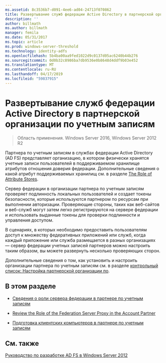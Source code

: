 ```yaml
---
ms.assetid: 8c3536b7-d091-4ee6-ad04-24713f070862
title: Развертывание служб федерации Active Directory в партнерской организации по учетным записям
description: ''
author: billmath
ms.author: billmath
manager: femila
ms.date: 05/31/2017
ms.topic: article
ms.prod: windows-server-threshold
ms.technology: identity-adfs
ms.openlocfilehash: 5b4ba00aa9fed1022d9c0137d05ac6240b44b276
ms.sourcegitcommit: 0d0b32c8986ba7db9536e0b8648d4ddf9b03e452
ms.translationtype: MT
ms.contentlocale: ru-RU
ms.lasthandoff: 04/17/2019
ms.locfileid: "59837915"
---
```

# <a name="deploying-ad-fs-in-the-account-partner-organization"></a>Развертывание служб федерации Active Directory в партнерской организации по учетным записям

>Область применения. Windows Server 2016, Windows Server 2012 R2

Партнера по учетным записям в службах федерации Active Directory \(AD FS\) представляет организацию, в котором физически хранятся учетные записи пользователей в поддерживаемом хранилище атрибутов отношения доверия федерации. Дополнительные сведения о какой атрибут поддерживаемых хранилищ см. в разделе [The Role of Attribute Stores](../../ad-fs/technical-reference/The-Role-of-Attribute-Stores.md).  
  
Сервер федерации в организации партнера по учетным записям проверяет подлинность локальных пользователей и создает токены безопасности, которые используются партнером по ресурсам при выполнении авторизации. Проверяющие стороны, таких как веб-сайтов и веб-служб могут затем легко регистрируются на сервере федерации и использовать выданные токены для проверки подлинности и управления доступом.  
  
В сценариях, в которых необходимо предоставить пользователям доступ к множеству федеративных приложений или служб, когда каждый приложение или служба размещается в разных организациях — сервер федерации учетных записей партнеров можно настроить таким образом, вы можете развернуть несколько проверяющих сторон.  
  
Дополнительные сведения о том, как установить и настроить организации партнера по учетным записям см. в разделе [контрольный список: Настройка партнерской организации по](../../ad-fs/deployment/Checklist--Configuring-the-Account-Partner-Organization.md).  
  
## <a name="in-this-section"></a>В этом разделе  
  
-   [Сведения о роли сервера федерации в партнере по учетным записям](Review-the-Role-of-the-Federation-Server-in-the-Account-Partner.md)  
  
-   [Review the Role of the Federation Server Proxy in the Account Partner](Review-the-Role-of-the-Federation-Server-Proxy-in-the-Account-Partner.md)  
  
-   [Подготовка клиентских компьютеров в партнере по учетным записям](Prepare-Client-Computers-in-the-Account-Partner.md)  
  
## <a name="see-also"></a>См. также
[Руководство по разработке AD FS в Windows Server 2012](AD-FS-Design-Guide-in-Windows-Server-2012.md)
